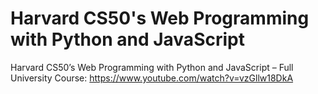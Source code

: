 # Harvard CS50's Web Programming with Python and JavaScript

Harvard CS50’s Web Programming with Python and JavaScript – Full University Course: https://www.youtube.com/watch?v=vzGllw18DkA
